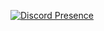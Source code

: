 [![Discord Presence](https://lanyard-profile-readme.vercel.app/api/133210366820745216?theme=dark&bg=18191c&animated=false&hideDiscrim=true&borderRadius=30px)](https://discord.com/users/133210366820745216)
